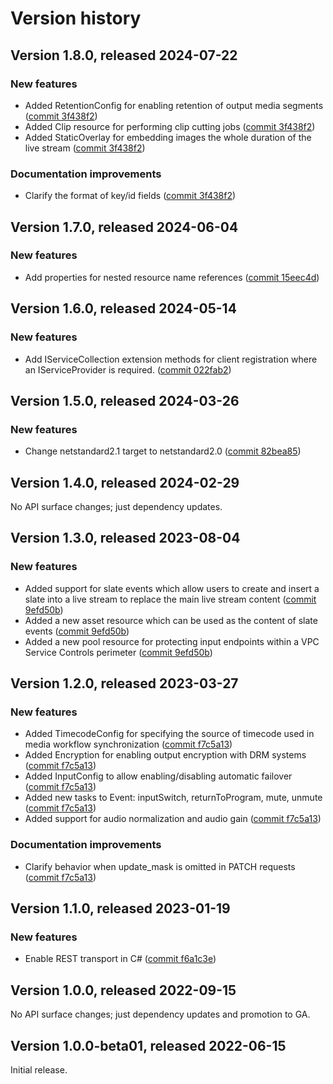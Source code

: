 # Version history

## Version 1.8.0, released 2024-07-22

### New features

- Added RetentionConfig for enabling retention of output media segments ([commit 3f438f2](https://github.com/googleapis/google-cloud-dotnet/commit/3f438f2fd6076c94464ac874e17f88e891887487))
- Added Clip resource for performing clip cutting jobs ([commit 3f438f2](https://github.com/googleapis/google-cloud-dotnet/commit/3f438f2fd6076c94464ac874e17f88e891887487))
- Added StaticOverlay for embedding images the whole duration of the live stream ([commit 3f438f2](https://github.com/googleapis/google-cloud-dotnet/commit/3f438f2fd6076c94464ac874e17f88e891887487))

### Documentation improvements

- Clarify the format of key/id fields ([commit 3f438f2](https://github.com/googleapis/google-cloud-dotnet/commit/3f438f2fd6076c94464ac874e17f88e891887487))

## Version 1.7.0, released 2024-06-04

### New features

- Add properties for nested resource name references ([commit 15eec4d](https://github.com/googleapis/google-cloud-dotnet/commit/15eec4dabb9fd3cf3b8f4b978d64b7ba435ca995))

## Version 1.6.0, released 2024-05-14

### New features

- Add IServiceCollection extension methods for client registration where an IServiceProvider is required. ([commit 022fab2](https://github.com/googleapis/google-cloud-dotnet/commit/022fab203f28fb9c608972af7f8b83f571ae5694))

## Version 1.5.0, released 2024-03-26

### New features

- Change netstandard2.1 target to netstandard2.0 ([commit 82bea85](https://github.com/googleapis/google-cloud-dotnet/commit/82bea850661975b9750ac30753528cc9d2e05240))

## Version 1.4.0, released 2024-02-29

No API surface changes; just dependency updates.

## Version 1.3.0, released 2023-08-04

### New features

- Added support for slate events which allow users to create and insert a slate into a live stream to replace the main live stream content ([commit 9efd50b](https://github.com/googleapis/google-cloud-dotnet/commit/9efd50b73fa6c514ce2b6a8d7567bc07584ed7ae))
- Added a new asset resource which can be used as the content of slate events ([commit 9efd50b](https://github.com/googleapis/google-cloud-dotnet/commit/9efd50b73fa6c514ce2b6a8d7567bc07584ed7ae))
- Added a new pool resource for protecting input endpoints within a VPC Service Controls perimeter ([commit 9efd50b](https://github.com/googleapis/google-cloud-dotnet/commit/9efd50b73fa6c514ce2b6a8d7567bc07584ed7ae))

## Version 1.2.0, released 2023-03-27

### New features

- Added TimecodeConfig for specifying the source of timecode used in media workflow synchronization ([commit f7c5a13](https://github.com/googleapis/google-cloud-dotnet/commit/f7c5a134ba3ed60c6fb67e001ce430bc95724815))
- Added Encryption for enabling output encryption with DRM systems ([commit f7c5a13](https://github.com/googleapis/google-cloud-dotnet/commit/f7c5a134ba3ed60c6fb67e001ce430bc95724815))
- Added InputConfig to allow enabling/disabling automatic failover ([commit f7c5a13](https://github.com/googleapis/google-cloud-dotnet/commit/f7c5a134ba3ed60c6fb67e001ce430bc95724815))
- Added new tasks to Event: inputSwitch, returnToProgram, mute, unmute ([commit f7c5a13](https://github.com/googleapis/google-cloud-dotnet/commit/f7c5a134ba3ed60c6fb67e001ce430bc95724815))
- Added support for audio normalization and audio gain ([commit f7c5a13](https://github.com/googleapis/google-cloud-dotnet/commit/f7c5a134ba3ed60c6fb67e001ce430bc95724815))

### Documentation improvements

- Clarify behavior when update_mask is omitted in PATCH requests ([commit f7c5a13](https://github.com/googleapis/google-cloud-dotnet/commit/f7c5a134ba3ed60c6fb67e001ce430bc95724815))

## Version 1.1.0, released 2023-01-19

### New features

- Enable REST transport in C# ([commit f6a1c3e](https://github.com/googleapis/google-cloud-dotnet/commit/f6a1c3e8930f0e8209a079352765be3bb9039be2))

## Version 1.0.0, released 2022-09-15

No API surface changes; just dependency updates and promotion to GA.

## Version 1.0.0-beta01, released 2022-06-15

Initial release.
